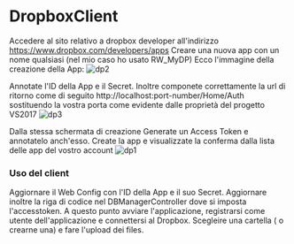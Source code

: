 # DropboxClient
Accedere al sito relativo a dropbox developer all'indirizzo https://www.dropbox.com/developers/apps
Creare una nuova app con un nome qualsiasi (nel mio caso ho usato RW_MyDP) Ecco l'immagine della creazione della App:
![dp2](https://user-images.githubusercontent.com/8326495/43132362-d33254d2-8f3b-11e8-909c-cfbabb36f458.png)

Annotate l'ID della App e il Secret. Inoltre componete correttamente la url di ritorno come di seguito
http://localhost:port-number/Home/Auth sostituendo la vostra porta come evidente dalle proprietà del progetto VS2017
![dp3](https://user-images.githubusercontent.com/8326495/43132518-5dccc6ea-8f3c-11e8-93e7-917192fb364f.png)

Dalla stessa schermata di creazione Generate un Access Token e annotatelo anch'esso.
Create la app e visualizzate la conferma dalla lista delle app del vostro account 
![dp1](https://user-images.githubusercontent.com/8326495/43132019-ccb71bb6-8f3a-11e8-80cf-cfaffeeb7bdc.png)

### Uso del client
Aggiornare il Web Config con l'ID della App e il suo Secret. Aggiornare inoltre la riga di codice nel DBManagerController dove si imposta l'accesstoken.
A questo punto avviare l'applicazione, registrarsi come utente dell'applicazione e connettersi al Dropbox. 
Scegleire una cartella ( o crearne una) e fare l'upload dei files.
